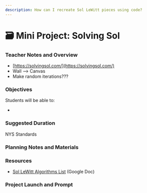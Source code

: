 ```yaml
---
description: How can I recreate Sol LeWitt pieces using code?
---
```


# 🗃 Mini Project: Solving Sol

### Teacher Notes and Overview

* [https://solvingsol.com/](https://solvingsol.com/)
* Wall --> Canvas
* Make random iterations???

### Objectives

Students will be able to:

*

### Suggested Duration

NYS Standards





### Planning Notes and Materials



### Resources

* [Sol LeWitt Algorithms List](https://docs.google.com/document/d/1a0CBUfScb7VgLndpjeBh3TDOXlLf6xx\_v8ait-\_7fFA/copy) (Google Doc)

### Project Launch and Prompt

